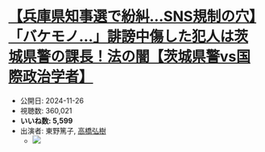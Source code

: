 # [【兵庫県知事選で紛糾…SNS規制の穴】「バケモノ…」誹謗中傷した犯人は茨城県警の課長！法の闇【茨城県警vs国際政治学者】](https://www.youtube.com/watch?v=ivCNuC0h4iQ)
-   公開日: 2024-11-26
-   視聴数: 360,021
-   **いいね数: 5,599**
-   出演者: 東野篤子, [高橋弘樹](/rehacq_fan/people/高橋弘樹 "wikilink")
    - [![](https://img.youtube.com/vi/ivCNuC0h4iQ/hqdefault.jpg)](https://www.youtube.com/watch?v=ivCNuC0h4iQ)
